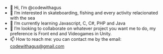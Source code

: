 - 👋 Hi, I’m @codewithagus
- 👀 I’m interested in skateboarding, fishing and every activity relacionated with the sea
- 🌱 I’m currently learning Javascript, C, C#, PHP and Java
- 💞️ I’m looking to collaborate on whatever project you want me to do, my preference is Front end and Videogames in Unity.
- 📫 How to reach me: you can contact me by the email: codewithagus@gmail.com

<!---
codewithagus/codewithagus is a ✨ special ✨ repository because its `README.md` (this file) appears on your GitHub profile.
You can click the Preview link to take a look at your changes.
--->
